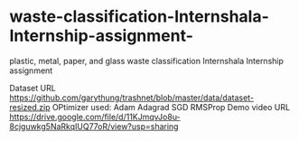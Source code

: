 # waste-classification-Internshala-Internship-assignment-
plastic, metal, paper, and glass  waste classification  Internshala Internship assignment 


Dataset URL
https://github.com/garythung/trashnet/blob/master/data/dataset-resized.zip
OPtimizer used:
Adam
Adagrad
SGD
RMSProp
Demo video URL
https://drive.google.com/file/d/11KJmqvJo8u-8cjguwkg5NaRkqIUQ77oR/view?usp=sharing
